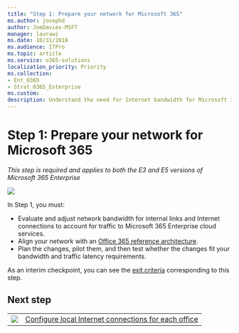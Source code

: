 ```yaml
---
title: "Step 1: Prepare your network for Microsoft 365"
ms.author: josephd
author: JoeDavies-MSFT
manager: laurawi
ms.date: 10/31/2018
ms.audience: ITPro
ms.topic: article
ms.service: o365-solutions
localization_priority: Priority
ms.collection: 
- Ent_O365
- Strat_O365_Enterprise
ms.custom:
description: Understand the need for Internet bandwidth for Microsoft 365 Enterprise's cloud services.
---
```


# Step 1: Prepare your network for Microsoft 365

*This step is required and applies to both the E3 and E5 versions of Microsoft 365 Enterprise*

![](./media/deploy-foundation-infrastructure/networking_icon-small.png)

In Step 1, you must:

- Evaluate and adjust network bandwidth for internal links and Internet connections to account for traffic to Microsoft 365 Enterprise cloud services.
- Align your network with an [Office 365 reference architecture](https://docs.microsoft.com/office365/enterprise/office-365-network-connectivity-principles#BKMK_P2).
- Plan the changes, pilot them, and then test whether the changes fit your bandwidth and traffic latency requirements.

As an interim checkpoint, you can see the [exit criteria](networking-exit-criteria.md#crit-networking-step1) corresponding to this step.

## Next step

|||
|:-------|:-----|
|![](./media/stepnumbers/Step2.png)|[Configure local Internet connections for each office](networking-dns-resolution-same-location.md)|

